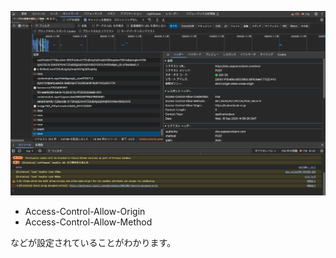 ![パケットキャプチャのスクリーンショット](./evi.png)

- Access-Control-Allow-Origin
- Access-Control-Allow-Method

などが設定されていることがわかります。
